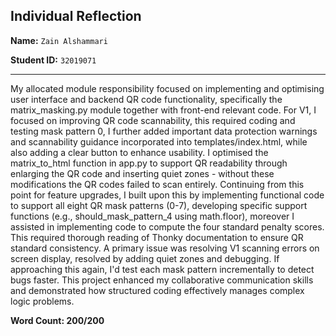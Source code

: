 ## Individual Reflection 

**Name:** `Zain Alshammari`

**Student ID:** `32019071`

---

My allocated module responsibility focused on implementing and optimising user interface and backend QR code functionality, specifically the matrix_masking.py module together with front-end relevant code. For V1, I focused on improving QR code scannability, this required coding and testing mask pattern 0, I further added important data protection warnings and scannability guidance incorporated into templates/index.html, while also adding a clear button to enhance usability. I optimised the matrix_to_html function in app.py to support QR readability through enlarging the QR code and inserting quiet zones - without these modifications the QR codes failed to scan entirely. Continuing from this point for feature upgrades, I built upon this by implementing functional code to support all eight QR mask patterns (0-7), developing specific support functions (e.g., should_mask_pattern_4 using math.floor), moreover I assisted in implementing code to compute the four standard penalty scores. This required thorough reading of Thonky documentation to ensure QR standard consistency. A primary issue was resolving V1 scanning errors on screen display, resolved by adding quiet zones and debugging. If approaching this again, I'd test each mask pattern incrementally to detect bugs faster. This project enhanced my collaborative communication skills and demonstrated how structured coding effectively manages complex logic problems.

**Word Count: 200/200**
